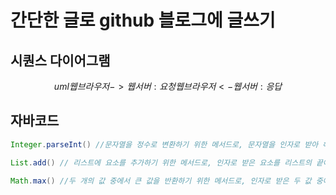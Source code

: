 # 간단한 글로 github 블로그에 글쓰기


## 시퀀스 다이어그램

$$uml
웹브라우저 -> 웹서버 : 요청
웹브라우저 <- 웹서버 : 응답
$$

## 자바코드

```java
Integer.parseInt() //문자열을 정수로 변환하기 위한 메서드로, 문자열을 인자로 받아 해당하는 정수값을 반환한다. 코딩테스트에서 문자열을 숫자로 변환할 때 자주 사용된다.

List.add() // 리스트에 요소를 추가하기 위한 메서드로, 인자로 받은 요소를 리스트의 끝에 추가한다. 코딩테스트에서 리스트를 다루는 경우 자주 사용된다.

Math.max() //두 개의 값 중에서 큰 값을 반환하기 위한 메서드로, 인자로 받은 두 값 중에서 큰 값을 반환한다. 코딩테스트에서 최대값을 구할 때 자주 사용된다.
```

